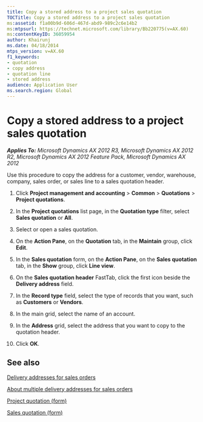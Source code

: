 ```yaml
---
title: Copy a stored address to a project sales quotation
TOCTitle: Copy a stored address to a project sales quotation
ms:assetid: f1a00b9d-606d-467d-abd9-989c2c6e14b2
ms:mtpsurl: https://technet.microsoft.com/library/Bb220775(v=AX.60)
ms:contentKeyID: 36059954
author: Khairunj
ms.date: 04/18/2014
mtps_version: v=AX.60
f1_keywords:
- quotation
- copy address
- quotation line
- stored address
audience: Application User
ms.search.region: Global
---
```


# Copy a stored address to a project sales quotation 


_**Applies To:** Microsoft Dynamics AX 2012 R3, Microsoft Dynamics AX 2012 R2, Microsoft Dynamics AX 2012 Feature Pack, Microsoft Dynamics AX 2012_

Use this procedure to copy the address for a customer, vendor, warehouse, company, sales order, or sales line to a sales quotation header.

1.  Click **Project management and accounting** \> **Common** \> **Quotations** \> **Project quotations**.

2.  In the **Project quotations** list page, in the **Quotation type** filter, select **Sales quotation** or **All**.

3.  Select or open a sales quotation.

4.  On the **Action Pane**, on the **Quotation** tab, in the **Maintain** group, click **Edit**.

5.  In the **Sales quotation** form, on the **Action Pane**, on the **Sales quotation** tab, in the **Show** group, click **Line view**.

6.  On the **Sales quotation header** FastTab, click the first icon beside the **Delivery address** field.

7.  In the **Record type** field, select the type of records that you want, such as **Customers** or **Vendors**.

8.  In the main grid, select the name of an account.

9.  In the **Address** grid, select the address that you want to copy to the quotation header.

10. Click **OK**.

## See also

[Delivery addresses for sales orders](delivery-addresses-for-sales-orders.md)

[About multiple delivery addresses for sales orders](about-multiple-delivery-addresses-for-sales-orders.md)

[Project quotation (form)](https://technet.microsoft.com/library/aa557295\(v=ax.60\))

[Sales quotation (form)](https://technet.microsoft.com/library/aa557026\(v=ax.60\))

  


